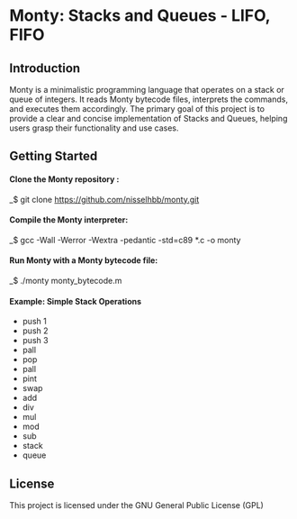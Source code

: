 
# Monty: Stacks and Queues - LIFO, FIFO


## Introduction
Monty is a minimalistic programming language that operates on a stack or queue of integers. It reads Monty bytecode files, interprets the commands, and executes them accordingly. The primary goal of this project is to provide a clear and concise implementation of Stacks and Queues, helping users grasp their functionality and use cases.

## Getting Started

#### Clone the Monty repository :
_$ git clone https://github.com/nisselhbb/monty.git

#### Compile the Monty interpreter:
_$ gcc -Wall -Werror -Wextra -pedantic -std=c89 *.c -o monty

#### Run Monty with a Monty bytecode file:
_$ ./monty monty_bytecode.m

#### Example: Simple Stack Operations
- push 1
- push 2
- push 3
- pall
- pop
- pall
- pint
- swap
- add
- div
- mul
- mod
- sub
- stack
- queue

## License

This project is licensed under the GNU General Public License (GPL)